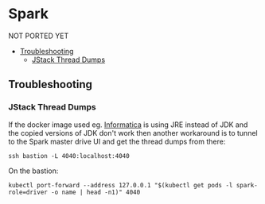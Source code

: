 # Spark

NOT PORTED YET

<!-- INDEX_START -->

- [Troubleshooting](#troubleshooting)
  - [JStack Thread Dumps](#jstack-thread-dumps)

<!-- INDEX_END -->

## Troubleshooting

### JStack Thread Dumps

If the docker image used eg. [Informatica](informatica.md) is using JRE instead of JDK and the copied versions of JDK
don't work then another workaround is to tunnel to the Spark master drive UI and get the thread dumps from there:

```shell
ssh bastion -L 4040:localhost:4040
```

On the bastion:

```shell
kubectl port-forward --address 127.0.0.1 "$(kubectl get pods -l spark-role=driver -o name | head -n1)" 4040
```
